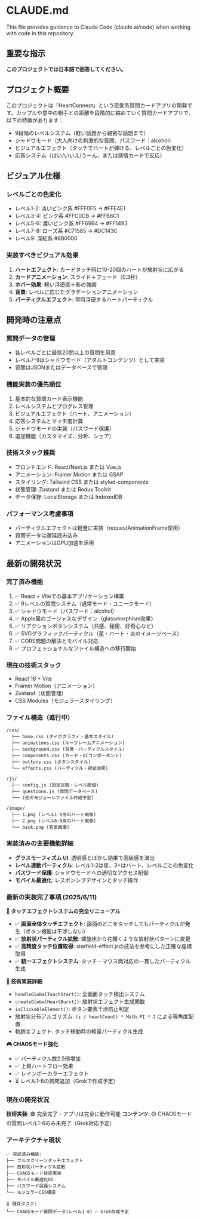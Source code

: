 # CLAUDE.md

This file provides guidance to Claude Code (claude.ai/code) when working with code in this repository.

## 重要な指示
**このプロジェクトでは日本語で回答してください。**

## プロジェクト概要

このプロジェクトは「HeartConnect」という恋愛系質問カードアプリの開発です。カップルや意中の相手との距離を段階的に縮めていく質問カードアプリで、以下の特徴があります：

- 9段階のレベルシステム（軽い話題から親密な話題まで）
- シャドウモード（大人向けの刺激的な質問、パスワード：alcohol）
- ビジュアルエフェクト（タッチでハートが弾ける、レベルごとの色変化）
- 応答システム（はい/いいえ/うーん、または感情カードで反応）

## ビジュアル仕様

### レベルごとの色変化
- レベル1-2: 淡いピンク系 #FFF0F5 → #FFE4E1
- レベル3-4: ピンク系 #FFC0CB → #FFB6C1
- レベル5-6: 濃いピンク系 #FF69B4 → #FF1493
- レベル7-8: ローズ系 #C71585 → #DC143C
- レベル9: 深紅系 #8B0000

### 実装すべきビジュアル効果
1. **ハートエフェクト**: カードタッチ時に10-20個のハートが放射状に広がる
2. **カードアニメーション**: スライド＋フェード（0.3秒）
3. **ホバー効果**: 軽い浮遊感＋影の強調
4. **背景**: レベルに応じたグラデーションアニメーション
5. **パーティクルエフェクト**: 常時浮遊するハートパーティクル

## 開発時の注意点

### 質問データの管理
- 各レベルごとに最低20問以上の質問を用意
- レベル7-9はシャドウモード（アダルトコンテンツ）として実装
- 質問はJSONまたはデータベースで管理

### 機能実装の優先順位
1. 基本的な質問カード表示機能
2. レベルシステムとプログレス管理
3. ビジュアルエフェクト（ハート、アニメーション）
4. 応答システムとマッチ度計算
5. シャドウモードの実装（パスワード保護）
6. 追加機能（カスタマイズ、分析、シェア）

### 技術スタック推奨
- フロントエンド: React/Next.js または Vue.js
- アニメーション: Framer Motion または GSAP
- スタイリング: Tailwind CSS または styled-components
- 状態管理: Zustand または Redux Toolkit
- データ保存: LocalStorage または IndexedDB

### パフォーマンス考慮事項
- パーティクルエフェクトは軽量に実装（requestAnimationFrame使用）
- 質問データは遅延読み込み
- アニメーションはGPU加速を活用

## 最新の開発状況

### 完了済み機能
1. ✅ React + Viteでの基本アプリケーション構築
2. ✅ 9レベルの質問システム（通常モード・ユニークモード）
3. ✅ シャドウモード（パスワード：alcohol）
4. ✅ Apple風のゴージャスなデザイン（glassmorphism効果）
5. ✅ リアクションボタンシステム（共感、秘密、好奇心など）
6. ✅ SVGグラフィックパーティクル（星・ハート・炎のイメージベース）
7. ✅ CORS問題の解決とモバイル対応
8. ✅ プロフェッショナルなファイル構造への移行開始

### 現在の技術スタック
- React 18 + Vite
- Framer Motion（アニメーション）
- Zustand（状態管理）
- CSS Modules（モジュラースタイリング）

### ファイル構造（進行中）
```
/css/
  ├── base.css (タイポグラフィ・基本スタイル)
  ├── animations.css (キーフレームアニメーション)
  ├── background.css (背景・パーティクルスタイル)
  ├── components.css (カード・UIコンポーネント)
  ├── buttons.css (ボタンスタイル)
  └── effects.css (パーティクル・視覚効果)

/js/
  ├── config.js (設定定数・レベル閾値)
  ├── questions.js (質問データベース)
  └── (他のモジュールファイル作成予定)

/image/
  ├── 1.png (レベル1-5用のハート画像)
  ├── 2.png (レベル6-9用のハート画像)
  └── back.png (背景画像)
```

### 実装済みの主要機能詳細
- **グラスモーフィズム UI**: 透明感とぼかし効果で高級感を演出
- **レベル連動パーティクル**: レベル1-2は星、3+はハート、レベルごとの色変化
- **パスワード保護**: シャドウモードへの適切なアクセス制御
- **モバイル最適化**: レスポンシブデザインとタッチ操作

### 最新の実装完了事項 (2025/6/11)

**🎯 タッチエフェクトシステムの完全リニューアル**
- ✅ **画面全体タッチエフェクト**: 画面のどこをタッチしてもパーティクルが発生（ボタン機能は干渉しない）
- ✅ **放射状パーティクル拡散**: 螺旋状から花開くような放射状パターンに変更
- ✅ **高精度タッチ位置取得**: starfield-effect.jsの技法を参考にした正確な座標取得
- ✅ **統一エフェクトシステム**: タッチ・マウス両対応の一貫したパーティクル生成

**🔧 技術実装詳細**
- `handleGlobalTouchStart()`: 全画面タッチ検出システム
- `createGlobalHeartBurst()`: 放射状エフェクト生成関数
- `isClickableElement()`: ボタン要素干渉防止判定
- 放射状分布アルゴリズム: `(i / heartCount) * Math.PI * 2` による等角度配置
- 軌跡エフェクト: タッチ移動時の軽量パーティクル生成

**🎮 CHAOSモード強化**
- ✅ パーティクル数2.5倍増加
- ✅ 上昇ハートフロー効果
- ✅ レインボーカラーエフェクト
- ⏳ レベル1-6の質問追加（Grokで作成予定）

### 現在の開発状況
**技術実装**: 🟢 完全完了 - アプリは完全に動作可能
**コンテンツ**: 🟡 CHAOSモードの質問レベル1-6のみ未完了（Grok対応予定）

### アーキテクチャ現状
```
✅ 完成済み機能:
├── フルスクリーンタッチエフェクト
├── 放射状パーティクル拡散
├── CHAOSモード技術実装
├── モバイル最適化UI
├── パスワード保護システム
└── モジュラーCSS構造

⏳ 残存タスク:
└── CHAOSモード質問データ(レベル1-6) ← Grok作成予定
```